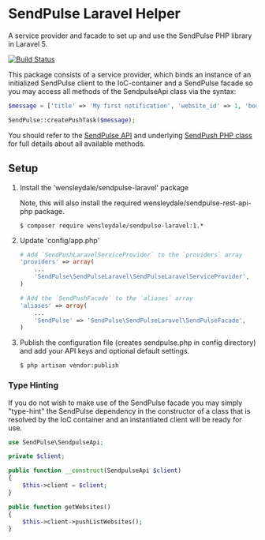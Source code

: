 # SendPulse Laravel Helper

A service provider and facade to set up and use the SendPulse PHP library in Laravel 5.

[![Build Status](https://travis-ci.org/garethtdavies/sendpulse-laravel.svg?branch=master)](https://travis-ci.org/garethtdavies/sendpulse-laravel)

This package consists of a service provider, which binds an instance of an initialized SendPulse client to the
IoC-container and a SendPulse facade so you may access all methods of the SendpulseApi class via the syntax:

```php
$message = ['title' => 'My first notification', 'website_id' => 1, 'body' => 'I am the body of the push message'];

SendPulse::createPushTask($message);
```

You should refer to the [SendPulse API](https://sendpulse.com/api) and underlying [SendPush PHP class](https://github.com/garethtdavies/sendpulse-rest-api-php) for full details about all
available methods.

## Setup

1. Install the 'wensleydale/sendpulse-laravel' package

    Note, this will also install the required wensleydale/sendpulse-rest-api-php package.

    ```shell
    $ composer require wensleydale/sendpulse-laravel:1.*
    ```

2. Update 'config/app.php'

    ```php
    # Add `SendPushLaravelServiceProvider` to the `providers` array
    'providers' => array(
        ...
        'SendPulse\SendPulseLaravel\SendPulseLaravelServiceProvider',
    )

    # Add the `SendPushFacade` to the `aliases` array
    'aliases' => array(
        ...
        'SendPulse' => 'SendPulse\SendPulseLaravel\SendPulseFacade',
    )
    ```

3. Publish the configuration file (creates sendpulse.php in config directory) and add your API keys and optional default settings.

	```shell
    $ php artisan vendor:publish
    ```

### Type Hinting

If you do not wish to make use of the SendPulse facade you may simply "type-hint" the SendPulse dependency in the
constructor of a class that is resolved by the IoC container and an instantiated client will be ready for use.


```php
use SendPulse\SendpulseApi;

private $client;

public function __construct(SendpulseApi $client)
{
    $this->client = $client;
}

public function getWebsites()
{
	$this->client->pushListWebsites();
}
```
